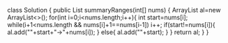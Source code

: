 class Solution {
public List<String> summaryRanges(int[] nums) {
ArrayList<String> al=new ArrayList<>();
for(int i=0;i<nums.length;i++){
int start=nums[i];
while(i+1<nums.length && nums[i]+1==nums[i-1])
i++;
if(start!=nums[i]){
al.add(""+start+"->"+nums[i]);
}
else{
al.add(""+start);
}
}
return al;
}
}